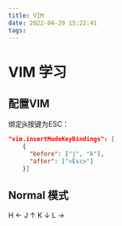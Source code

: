 ```yaml
---
title: VIM
date: 2022-04-20 15:22:41
tags:
---
```


# VIM 学习

## 配置VIM

绑定jk按键为ESC：

```JSON
"vim.insertModeKeyBindings": [
    {
      "before": ["j", "k"],
      "after": ["<Esc>"]
    }]
```

## Normal 模式

H ←
J ↑
K ↓
L →
